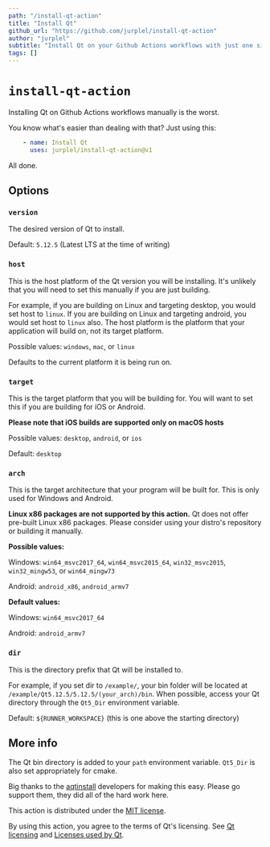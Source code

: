 ```yaml
---
path: "/install-qt-action"
title: "Install Qt"
github_url: "https://github.com/jurplel/install-qt-action"
author: "jurplel"
subtitle: "Install Qt on your Github Actions workflows with just one simple action"
tags: []
---
```

# `install-qt-action`

Installing Qt on Github Actions workflows manually is the worst.

You know what's easier than dealing with that? Just using this:
```yml
    - name: Install Qt
      uses: jurplel/install-qt-action@v1
```

All done.

## Options

### `version`
The desired version of Qt to install.

Default: `5.12.5` (Latest LTS at the time of writing)

### `host`
This is the host platform of the Qt version you will be installing. It's unlikely that you will need to set this manually if you are just building.

For example, if you are building on Linux and targeting desktop, you would set host to `linux`. If you are building on Linux and targeting android, you would set host to `linux` also. The host platform is the platform that your application will build on, not its target platform.

Possible values: `windows`, `mac`, or `linux`

Defaults to the current platform it is being run on.


### `target`
This is the target platform that you will be building for. You will want to set this if you are building for iOS or Android. 

**Please note that iOS builds are supported only on macOS hosts**

Possible values: `desktop`, `android`, or `ios`

Default: `desktop`

### `arch`
This is the target architecture that your program will be built for. This is only used for Windows and Android.

**Linux x86 packages are not supported by this action.** Qt does not offer pre-built Linux x86 packages. Please consider using your distro's repository or building it manually.

**Possible values:**

Windows: `win64_msvc2017_64`, `win64_msvc2015_64`, `win32_msvc2015`, `win32_mingw53`, or `win64_mingw73`

Android: `android_x86`, `android_armv7`

**Default values:**

Windows: `win64_msvc2017_64`

Android: `android_armv7`

### `dir`
This is the directory prefix that Qt will be installed to.

For example, if you set dir to `/example/`, your bin folder will be located at `/example/Qt5.12.5/5.12.5/(your_arch)/bin`. When possible, access your Qt directory through the `Qt5_Dir` environment variable.

Default: `${RUNNER_WORKSPACE}` (this is one above the starting directory)

## More info

The Qt bin directory is added to your `path` environment variable. `Qt5_Dir` is also set appropriately for cmake. 

Big thanks to the [aqtinstall](https://github.com/miurahr/aqtinstall/) developers for making this easy. Please go support them, they did all of the hard work here.

This action is distributed under the [MIT license](LICENSE).

By using this action, you agree to the terms of Qt's licensing. See [Qt licensing](https://www.qt.io/licensing/) and [Licenses used by Qt](https://doc.qt.io/qt-5/licenses-used-in-qt.html). 
